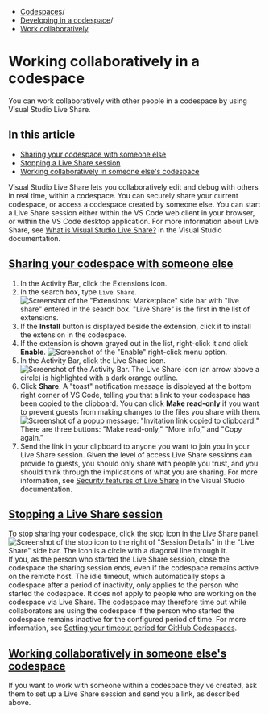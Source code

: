   * [Codespaces](https://docs.github.com/en/codespaces "Codespaces")/
  * [Developing in a codespace](https://docs.github.com/en/codespaces/developing-in-a-codespace "Developing in a codespace")/
  * [Work collaboratively](https://docs.github.com/en/codespaces/developing-in-a-codespace/working-collaboratively-in-a-codespace "Work collaboratively")


# Working collaboratively in a codespace
You can work collaboratively with other people in a codespace by using Visual Studio Live Share.
## In this article
  * [Sharing your codespace with someone else](https://docs.github.com/en/codespaces/developing-in-a-codespace/working-collaboratively-in-a-codespace#sharing-your-codespace-with-someone-else)
  * [Stopping a Live Share session](https://docs.github.com/en/codespaces/developing-in-a-codespace/working-collaboratively-in-a-codespace#stopping-a-live-share-session)
  * [Working collaboratively in someone else's codespace](https://docs.github.com/en/codespaces/developing-in-a-codespace/working-collaboratively-in-a-codespace#working-collaboratively-in-someone-elses-codespace)


Visual Studio Live Share lets you collaboratively edit and debug with others in real time, within a codespace. You can securely share your current codespace, or access a codespace created by someone else.
You can start a Live Share session either within the VS Code web client in your browser, or within the VS Code desktop application.
For more information about Live Share, see [What is Visual Studio Live Share?](https://learn.microsoft.com/en-us/visualstudio/liveshare/) in the Visual Studio documentation.
## [Sharing your codespace with someone else](https://docs.github.com/en/codespaces/developing-in-a-codespace/working-collaboratively-in-a-codespace#sharing-your-codespace-with-someone-else)
  1. In the Activity Bar, click the Extensions icon.
  2. In the search box, type `Live Share`.
![Screenshot of the "Extensions: Marketplace" side bar with "live share" entered in the search box. "Live Share" is the first in the list of extensions.](https://docs.github.com/assets/cb-81829/images/help/codespaces/live-share-search-extensions.png)
  3. If the **Install** button is displayed beside the extension, click it to install the extension in the codespace.
  4. If the extension is shown grayed out in the list, right-click it and click **Enable**.
![Screenshot of the "Enable" right-click menu option.](https://docs.github.com/assets/cb-60363/images/help/codespaces/live-share-enable-rightclick.png)
  5. In the Activity Bar, click the Live Share icon.
![Screenshot of the Activity Bar. The Live Share icon \(an arrow above a circle\) is highlighted with a dark orange outline.](https://docs.github.com/assets/cb-71485/images/help/codespaces/live-share-click-icon.png)
  6. Click **Share**.
A "toast" notification message is displayed at the bottom right corner of VS Code, telling you that a link to your codespace has been copied to the clipboard. You can click **Make read-only** if you want to prevent guests from making changes to the files you share with them.
![Screenshot of a popup message: "Invitation link copied to clipboard!" There are three buttons: "Make read-only," "More info," and "Copy again."](https://docs.github.com/assets/cb-30164/images/help/codespaces/live-share-link-copied-clipboard.png)
  7. Send the link in your clipboard to anyone you want to join you in your Live Share session.
Given the level of access Live Share sessions can provide to guests, you should only share with people you trust, and you should think through the implications of what you are sharing. For more information, see [Security features of Live Share](https://learn.microsoft.com/en-us/visualstudio/liveshare/reference/security) in the Visual Studio documentation.


## [Stopping a Live Share session](https://docs.github.com/en/codespaces/developing-in-a-codespace/working-collaboratively-in-a-codespace#stopping-a-live-share-session)
To stop sharing your codespace, click the stop icon in the Live Share panel.
![Screenshot of the stop icon to the right of "Session Details" in the "Live Share" side bar. The icon is a circle with a diagonal line through it.](https://docs.github.com/assets/cb-38932/images/help/codespaces/live-share-stop-collaboration.png)
If you, as the person who started the Live Share session, close the codespace the sharing session ends, even if the codespace remains active on the remote host.
The idle timeout, which automatically stops a codespace after a period of inactivity, only applies to the person who started the codespace. It does not apply to people who are working on the codespace via Live Share. The codespace may therefore time out while collaborators are using the codespace if the person who started the codespace remains inactive for the configured period of time. For more information, see [Setting your timeout period for GitHub Codespaces](https://docs.github.com/en/codespaces/setting-your-user-preferences/setting-your-timeout-period-for-github-codespaces).
## [Working collaboratively in someone else's codespace](https://docs.github.com/en/codespaces/developing-in-a-codespace/working-collaboratively-in-a-codespace#working-collaboratively-in-someone-elses-codespace)
If you want to work with someone within a codespace they've created, ask them to set up a Live Share session and send you a link, as described above.
